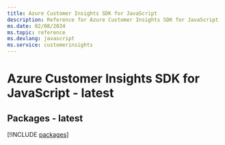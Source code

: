 ```yaml
---
title: Azure Customer Insights SDK for JavaScript
description: Reference for Azure Customer Insights SDK for JavaScript
ms.date: 02/08/2024
ms.topic: reference
ms.devlang: javascript
ms.service: customerinsights
---
```

# Azure Customer Insights SDK for JavaScript - latest
## Packages - latest
[!INCLUDE [packages](customer-insights-index.md)]
